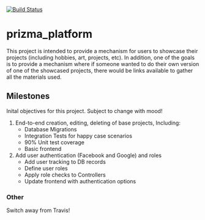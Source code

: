 [![Build Status](https://travis-ci.org/bradleyelsmore/prizma_platform.svg?branch=master)](https://travis-ci.org/bradleyelsmore/prizma_platform)

# prizma_platform
This project is intended to provide a mechanism for users to showcase their projects (including hobbies, art, projects, etc). In addition, one of the goals is to provide a mechanism where if someone wanted to do their own version of one of the showcased projects, there would be links available to gather all the materials used.

## Milestones
Inital objectives for this project. Subject to change with mood!

1) End-to-end creation, editing, deleting of base projects, Including:
    * Database Migrations
    * Integration Tests for happy case scenarios
    * 90% Unit test coverage
    * Basic frontend
2) Add user authentication (Facebook and Google) and roles
    * Add user tracking to DB records
    * Define user roles
    * Apply role checks to Controllers
    * Update frontend with authentication options

### Other
Switch away from Travis!
